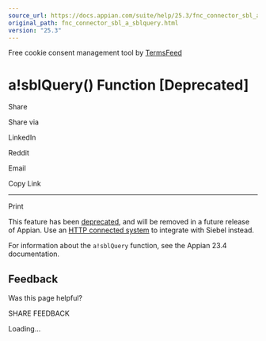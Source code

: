 ```yaml
---
source_url: https://docs.appian.com/suite/help/25.3/fnc_connector_sbl_a_sblquery.html
original_path: fnc_connector_sbl_a_sblquery.html
version: "25.3"
---
```


Free cookie consent management tool by [TermsFeed](https://www.termsfeed.com/)

# a!sblQuery() Function \[Deprecated\]

Share

Share via

LinkedIn

Reddit

Email

Copy Link

* * *

Print

This feature has been [deprecated](Deprecated_Features.html), and will be removed in a future release of Appian. Use an [HTTP connected system](http-connected-system.html) to integrate with Siebel instead.

For information about the `a!sblQuery` function, see the Appian 23.4 documentation.

## Feedback

Was this page helpful?

SHARE FEEDBACK

Loading...
